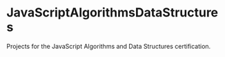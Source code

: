 # JavaScriptAlgorithmsDataStructures
Projects for the JavaScript Algorithms and Data Structures certification.
